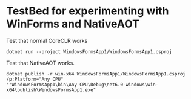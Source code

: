 TestBed for experimenting with WinForms and NativeAOT
=====================================================

Test that normal CoreCLR works

	dotnet run --project WindowsFormsApp1/WindowsFormsApp1.csproj

Test that NativeAOT works.

	dotnet publish -r win-x64 WindowsFormsApp1/WindowsFormsApp1.csproj /p:Platform="Any CPU"
	""WindowsFormsApp1\bin\Any CPU\Debug\net6.0-windows\win-x64\publish\WindowsFormsApp1.exe"
